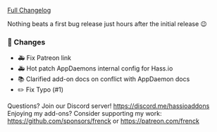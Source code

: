 [Full Changelog][changelog]

Nothing beats a first bug release just hours after the initial release 😉 

### 🔨  Changes

- :ambulance: Fix Patreon link
- :ambulance: Hot patch AppDaemons internal config for Hass.io
- :books: Clarified add-on docs on conflict with AppDaemon docs
- ✏️ Fix Typo (#1)

[changelog]: https://github.com/hassio-addons/addon-appdaemon/compare/v0.1.0...v0.1.1

Questions? Join our Discord server! https://discord.me/hassioaddons
Enjoying my add-ons? Consider supporting my work:
https://github.com/sponsors/frenck or https://patreon.com/frenck